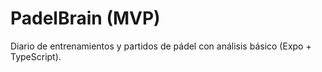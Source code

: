 ﻿# PadelBrain (MVP)
Diario de entrenamientos y partidos de pádel con análisis básico (Expo + TypeScript).
